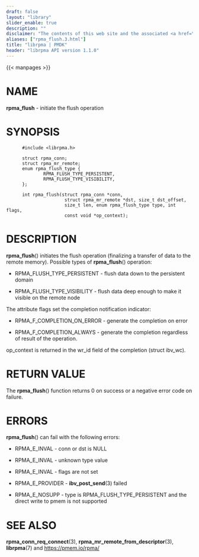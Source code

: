 ```yaml
---
draft: false
layout: "library"
slider_enable: true
description: ""
disclaimer: "The contents of this web site and the associated <a href=\"https://github.com/pmem\">GitHub repositories</a> are BSD-licensed open source."
aliases: ["rpma_flush.3.html"]
title: "librpma | PMDK"
header: "librpma API version 1.1.0"
---
```

{{< manpages >}}

[comment]: <> (SPDX-License-Identifier: BSD-3-Clause)
[comment]: <> (Copyright 2020-2023, Intel Corporation)

# NAME

**rpma_flush** - initiate the flush operation

# SYNOPSIS

          #include <librpma.h>

          struct rpma_conn;
          struct rpma_mr_remote;
          enum rpma_flush_type {
                  RPMA_FLUSH_TYPE_PERSISTENT,
                  RPMA_FLUSH_TYPE_VISIBILITY,
          };

          int rpma_flush(struct rpma_conn *conn,
                          struct rpma_mr_remote *dst, size_t dst_offset,
                          size_t len, enum rpma_flush_type type, int flags,
                          const void *op_context);

# DESCRIPTION

**rpma_flush**() initiates the flush operation (finalizing a transfer of
data to the remote memory). Possible types of **rpma_flush**()
operation:

-   RPMA_FLUSH_TYPE_PERSISTENT - flush data down to the persistent
    domain

-   RPMA_FLUSH_TYPE_VISIBILITY - flush data deep enough to make it
    visible on the remote node

The attribute flags set the completion notification indicator:

-   RPMA_F\_COMPLETION_ON_ERROR - generate the completion on error

-   RPMA_F\_COMPLETION_ALWAYS - generate the completion regardless of
    result of the operation.

op_context is returned in the wr_id field of the completion (struct
ibv_wc).

# RETURN VALUE

The **rpma_flush**() function returns 0 on success or a negative error
code on failure.

# ERRORS

**rpma_flush**() can fail with the following errors:

-   RPMA_E\_INVAL - conn or dst is NULL

-   RPMA_E\_INVAL - unknown type value

-   RPMA_E\_INVAL - flags are not set

-   RPMA_E\_PROVIDER - **ibv_post_send**(3) failed

-   RPMA_E\_NOSUPP - type is RPMA_FLUSH_TYPE_PERSISTENT and the direct
    write to pmem is not supported

# SEE ALSO

**rpma_conn_req_connect**(3), **rpma_mr_remote_from_descriptor**(3),
**librpma**(7) and https://pmem.io/rpma/
